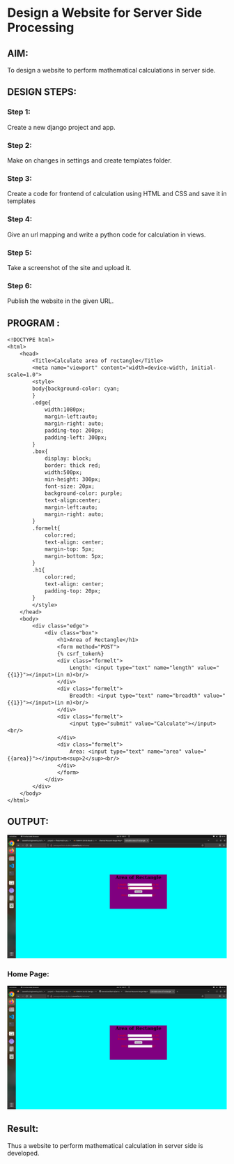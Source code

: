 # Design a Website for Server Side Processing

## AIM:
To design a website to perform mathematical calculations in server side.

## DESIGN STEPS:

### Step 1:
Create a new django project and app.



### Step 2:
Make on changes in settings and create templates folder.



### Step 3:
Create a code for frontend of calculation using HTML and CSS and save it in templates


### Step 4:
Give an url mapping and write a python code for calculation in views.


### Step 5:

Take a screenshot of the site and upload it.

### Step 6:

Publish the website in the given URL.

## PROGRAM :
```
<!DOCTYPE html>
<html>
    <head>
        <Title>Calculate area of rectangle</Title>
        <meta name="viewport" content="width=device-width, initial-scale=1.0">
        <style>
        body{background-color: cyan;
        }
        .edge{
            width:1080px;
            margin-left:auto;
            margin-right: auto;
            padding-top: 200px;
            padding-left: 300px;
        }
        .box{
            display: block;
            border: thick red;
            width:500px;
            min-height: 300px;
            font-size: 20px;
            background-color: purple;
            text-align:center;
            margin-left:auto;
            margin-right: auto;
        }
        .formelt{
            color:red;
            text-align: center;
            margin-top: 5px;
            margin-bottom: 5px;
        }
        .h1{
            color:red;
            text-align: center;
            padding-top: 20px;
        }
        </style>
    </head>
    <body>
        <div class="edge">
            <div class="box">
                <h1>Area of Rectangle</h1>
                <form method="POST">
                {% csrf_token%}
                <div class="formelt">
                    Length: <input type="text" name="length" value="{{1}}"></input>(in m)<br/>
                </div>
                <div class="formelt">
                    Breadth: <input type="text" name="breadth" value="{{1}}"></input>(in m)<br/>
                </div>
                <div class="formelt">
                    <input type="submit" value="Calculate"></input><br/>
                </div>
                <div class="formelt">
                    Area: <input type="text" name="area" value="{{area}}"></input>m<sup>2</sup><br/>
                </div>
                </form>
            </div>
        </div>
    </body>
</html>

```
## OUTPUT:

![output](./images/for.png)
### Home Page:
![home](./images/home.png)


## Result:
Thus a website to perform mathematical calculation in server side is developed.
